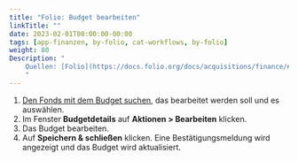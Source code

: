 ```yaml
---
title: "Folio: Budget bearbeiten"
linkTitle: ""
date: 2023-02-01T00:00:00-00:00
tags: [app-finanzen, by-folio, cat-workflows, by-folio]
weight: 80
Description: "
    Quellen: [Folio](https://docs.folio.org/docs/acquisitions/finance/#editing-a-budget) & [GBV](https://info.gbv.de/display/FOLIOGBVEXTERN/Folio:+Budget+bearbeiten)
    "
---
```


1.  [Den Fonds mit dem Budget suchen](https://info.gbv.de/display/FOLIOGBVEXTERN/Folio%3A+Haushaltsjahr%2C+Etat%2C+Gruppe%2C+Fonds+suchen), das bearbeitet werden soll und es auswählen.
2.  Im Fenster **Budgetdetails** auf **Aktionen > Bearbeiten** klicken.
3.  Das Budget bearbeiten.
4.  Auf **Speichern & schließen** klicken. Eine Bestätigungsmeldung wird angezeigt und das Budget wird aktualisiert.
